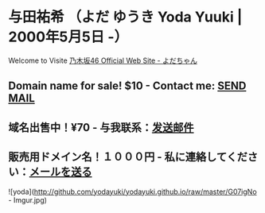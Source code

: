 # 与田祐希 （よだ ゆうき Yoda Yuuki | 2000年5月5日 -）
Welcome to Visite 
<a href="http://www.nogizaka46.com/member/detail/yodayuuki.php" target="_blank">乃木坂46 Official Web Site - よだちゃん</a>
## Domain name for sale! $10 - Contact me: [SEND MAIL](mailto:van4hc@gmail.com)
## 域名出售中！¥70 - 与我联系：[发送邮件](mailto:van4hc@gmail.com)
## 販売用ドメイン名！１０００円 - 私に連絡してください：[メールを送る](mailto:van4hc@gmail.com)
![yoda](http://github.com/yodayuki/yodayuki.github.io/raw/master/G07igNo - Imgur.jpg)
